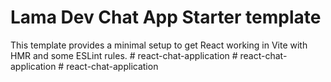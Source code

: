 # Lama Dev Chat App Starter template

This template provides a minimal setup to get React working in Vite with HMR and some ESLint rules.
#   r e a c t - c h a t - a p p l i c a t i o n  
 #   r e a c t - c h a t - a p p l i c a t i o n  
 #   r e a c t - c h a t - a p p l i c a t i o n  
 